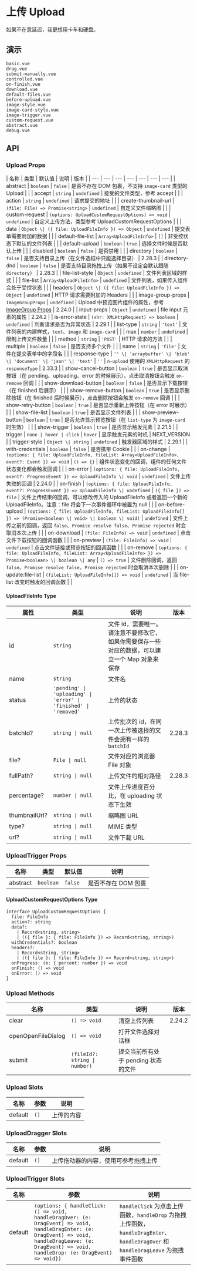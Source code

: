 # 上传 Upload

如果不在意延迟，我更想用卡车和硬盘。

## 演示

```demo
basic.vue
drag.vue
submit-manually.vue
controlled.vue
on-finish.vue
download.vue
default-files.vue
before-upload.vue
image-style.vue
image-card-style.vue
image-trigger.vue
custom-request.vue
abstract.vue
debug.vue
```

## API

### Upload Props

| 名称 | 类型 | 默认值 | 说明 | 版本 |
| --- | --- | --- | --- | --- | --- | --- |
| abstract | `boolean` | `false` | 是否不存在 DOM 包裹，不支持 `image-card` 类型的 Upload |  |
| accept | `string` | `undefined` | 接受的文件类型，参考 <n-a href="https://developer.mozilla.org/en-US/docs/Web/HTML/Element/input/file#accept" target="_blank">accept</n-a> |  |
| action | `string` | `undefined` | 请求提交的地址 |  |
| create-thumbnail-url | `(file: File) => Promise<string>` | `undefined` | 自定义文件缩略图 |  |
| custom-request | `(options: UploadCustomRequestOptions) => void` | `undefined` | 自定义上传方法，类型参考 <n-a href="#UploadCustomRequestOptions-Type">UploadCustomRequestOptions</n-a> |  |
| data | `Object \| ({ file: UploadFileInfo }) => Object` | `undefined` | 提交表单需要附加的数据 |  |
| default-file-list | `Array<UploadFileInfo>` | `[]` | 非受控状态下默认的文件列表 |  |
| default-upload | `boolean` | `true` | 选择文件时候是否默认上传 |  |
| disabled | `boolean` | `false` | 是否禁用 |  |
| directory | `boolean` | `false` | 是否支持目录上传（在文件选框中只能选择目录） | 2.28.3 |
| directory-dnd | `boolean` | `false` | 是否支持目录拖拽上传（如果不设定会默认跟随 `directory`） | 2.28.3 |
| file-list-style | `Object` | `undefined` | 文件列表区域的样式 |  |
| file-list | `Array<UploadFileInfo>` | `undefined` | 文件列表，如果传入组件会处于受控状态 |  |
| headers | `Object \| ({ file: UploadFileInfo }) => Object` | `undefined` | HTTP 请求需要附加的 Headers |  |
| image-group-props | `ImageGroupProps` | `undefined` | Upload 中预览图片组件的属性，参考 [ImageGroup Props](image#ImageGroup-Props) | 2.24.0 |
| input-props | `Object` | `undefined` | file input 元素的属性 | 2.24.2 |
| is-error-state | `(xhr: XMLHttpRequest) => boolean` | `undefined` | 判断请求是否为异常状态 | 2.29.1 |
| list-type | `string` | `'text'` | 文件列表的内建样式，`text`、`image` 和 `image-card` |  |
| max | `number` | `undefined` | 限制上传文件数量 |  |
| method | `string` | `'POST'` | HTTP 请求的方法 |  |
| multiple | `boolean` | `false` | 是否支持多个文件 |  |
| name | `string` | `'file'` | 文件在提交表单中的字段名 |  |
| response-type | `'' \| 'arraybuffer' \| 'blob' \| 'document' \| 'json' \| 'text'` | `''` | `n-upload` 使用的 `XMLHttpRequest` 的 `responseType` | 2.33.3 |
| show-cancel-button | `boolean` | `true` | 是否显示取消按钮（在 pending、uploading、error 的时候展示），点击取消按钮会触发 `on-remove` 回调 |  |
| show-download-button | `boolean` | `false` | 是否显示下载按钮（在 finished 后展示） |  |
| show-remove-button | `boolean` | `true` | 是否显示删除按钮（在 finished 后时候展示），点击删除按钮会触发 `on-remove` 回调 |  |
| show-retry-button | `boolean` | `true` | 是否显示重新上传按钮（在 error 时展示） |  |
| show-file-list | `boolean` | `true` | 是否显示文件列表 |  |
| show-preview-button | `boolean` | `true` | 是否允许显示预览按钮（在 `list-type` 为 `image-card` 时生效） |  |
| show-trigger | `boolean` | `true` | 是否显示触发元素 | 2.21.5 |
| trigger | `none | hover | click` | `hover` | 显示触发元素的时机 | NEXT_VERSION |
| trigger-style | `Object \| string` | `undefined` | 触发器区域的样式 | 2.29.1 |
| with-credentials | `boolean` | `false` | 是否携带 Cookie |  |
| on-change | `(options: { file: UploadFileInfo, fileList: Array<UploadFileInfo>, event?: Event }) => void` | `() => {}` | 组件状态变化的回调，组件的任何文件状态变化都会触发回调 |  |
| on-error | `(options: { file: UploadFileInfo, event?: ProgressEvent }) => UploadFileInfo \| void` | `undefined` | 文件上传失败的回调 | 2.24.0 |
| on-finish | `(options: { file: UploadFileInfo, event?: ProgressEvent }) => UploadFileInfo \| undefined` | `({ file }) => file` | 文件上传结束的回调，可以修改传入的 UploadFileInfo 或者返回一个新的 UploadFileInfo。注意：file 将会下一次事件循环中被置为 null |  |
| on-before-upload | `(options: { file: UploadFileInfo, fileList: UploadFileInfo[] }) => (Promise<boolean \| void> \| boolean \| void)` | `undefined` | 文件上传之前的回调，返回 `false`、`Promise resolve false`、`Promise rejected` 时会取消本次上传 |  |
| on-download | `(file: FileInfo) => void` | `undefined` | 点击文件下载按钮的回调函数 |  |
| on-preview | `(file: FileInfo) => void` | `undefined` | 点击文件链接或预览按钮的回调函数 |  |
| on-remove | `(options: { file: UploadFileInfo, fileList: Array<UploadFileInfo> }) => Promise<boolean> \| boolean \| any` | `() => true` | 文件删除回调，返回 `false`、`Promise resolve false`、`Promise rejected` 时会取消本次删除 |  |
| on-update:file-list | `(fileList: UploadFileInfo[]) => void` | `undefined` | 当 file-list 改变时触发的回调函数 |  |

#### UploadFileInfo Type

| 属性 | 类型 | 说明 | 版本 |
| --- | --- | --- | --- |
| id | `string` | 文件 id，需要唯一。请注意不要修改它，如果你需要保存一些对应的数据，可以建立一个 Map 对象来保存 |  |
| name | `string` | 文件名 |  |
| status | `'pending' \| 'uploading' \| 'error' \| 'finished' \| 'removed'` | 上传的状态 |  |
| batchId? | `string \| null` | 上传批次的 id，在同一次上传被选择的文件会拥有一样的 `batchId` | 2.28.3 |
| file? | `File \| null` | 文件对应的浏览器 File 对象 |  |
| fullPath? | `string \| null` | 上传文件的相对路径 | 2.28.3 |
| percentage? | `number \| null` | 文件上传进度百分比，在 uploading 状态下生效 |  |
| thumbnailUrl? | `string \| null` | 缩略图 URL |  |
| type? | `string \| null` | MIME 类型 |  |
| url? | `string \| null` | 文件下载 URL |  |

### UploadTrigger Props

| 名称     | 类型      | 默认值  | 说明                |
| -------- | --------- | ------- | ------------------- |
| abstract | `boolean` | `false` | 是否不存在 DOM 包裹 |

#### UploadCustomRequestOptions Type

```__ts
interface UploadCustomRequestOptions {
  file: FileInfo
  action?: string
  data?:
    | Record<string, string>
    | (({ file }: { file: FileInfo }) => Record<string, string>)
  withCredentials?: boolean
  headers?:
    | Record<string, string>
    | (({ file }: { file: FileInfo }) => Record<string, string>)
  onProgress: (e: { percent: number }) => void
  onFinish: () => void
  onError: () => void
}
```

### Upload Methods

| 名称 | 类型 | 说明 | 版本 |
| --- | --- | --- | --- |
| clear | `() => void` | 清空上传列表 | 2.24.2 |
| openOpenFileDialog | `() => void` | 打开文件选择对话框 |  |
| submit | `(fileId?: string \| number)` | 提交当前所有处于 pending 状态的文件 |  |

### Upload Slots

| 名称    | 参数 | 说明       |
| ------- | ---- | ---------- |
| default | `()` | 上传的内容 |

### UploadDragger Slots

| 名称 | 参数 | 说明 |
| --- | --- | --- |
| default | `()` | 上传拖动器的内容，使用可参考<n-a href="#drag">拖拽上传</n-a> |

### UploadTrigger Slots

| 名称 | 参数 | 说明 |
| --- | --- | --- |
| default | `(options: { handleClick: () => void, handleDragOver: (e: DragEvent) => void, handleDragEnter: (e: DragEvent) => void, handleDragLeave: (e: DragEvent) => void, handleDrop: (e: DragEvent) => void})` | `handleClick` 为点击上传函数，`handleDrop` 为拖拽上传函数，`handleDragEnter`、`handleDragOver` 和 `handleDragLeave` 为拖拽事件函数 |
